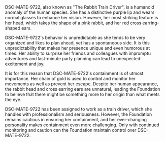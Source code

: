 DSC-MATE-9722, also known as "The Rabbit Train Driver", is a humanoid anomaly of the human species. She has a distinctive purple lip and wears normal glasses to enhance her vision. However, her most striking feature is her head, which takes the shape of a pink rabbit, and her red cross earring-shaped ears. 

DSC-MATE-9722's behavior is unpredictable as she tends to be very organized and likes to plan ahead, yet has a spontaneous side. It is this unpredictability that makes her presence unique and even humorous at times. Her ability to surprise her friends and colleagues with impromptu adventures and last-minute party planning can lead to unexpected excitement and joy.

It is for this reason that DSC-MATE-9722's containment is of utmost importance. Her chain of gold is used to control and monitor her movements as well as prevent her escape. Despite her human appearance, the rabbit head and cross earring ears are unnatural, leading the Foundation to believe that there might be something more to her origin than what meets the eye.

DSC-MATE-9722 has been assigned to work as a train driver, which she handles with professionalism and seriousness. However, the Foundation remains cautious in ensuring her containment, and her ever-changing personality makes containment even more challenging. Only with continued monitoring and caution can the Foundation maintain control over DSC-MATE-9722.